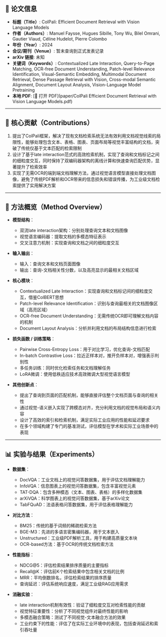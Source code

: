 ## 📘 论文信息

- **标题（Title）**: ColPali: Efficient Document Retrieval with Vision Language Models
- **作者（Authors）**: Manuel Faysse, Hugues Sibille, Tony Wu, Bilel Omrani, Gautier Viaud, Céline Hudelot, Pierre Colombo
- **年份（Year）**: 2024
- **会议/期刊（Venue）**: 暂未查询到正式发表记录
- **arXiv 链接**: 未知
- **关键词（Keywords）**: Contextualized Late Interaction, Query-to-Page Matching, OCR-free Document Understanding, Patch-level Relevance Identification, Visual-Semantic Embedding, Multimodal Document Retrieval, Dense Passage Retrieval with Vision, Cross-modal Semantic Alignment, Document Layout Analysis, Vision-Language Model Pretraining
- **本地 PDF**: [📂 打开 PDF](paper/ColPali Efficient Document Retrieval with Vision Language Models.pdf)

---

## 🎯 核心贡献（Contributions）

1. 提出了ColPali框架，解决了现有文档检索系统无法有效利用文档视觉线索的局限性，能够处理包含文本、表格、图表、页面布局等视觉丰富结构的文档，突破了传统仅基于文本匹配的检索限制 
2. 设计了基于late interaction范式的高效检索机制，实现了查询和文档标记之间的细粒度交互，同时保持了双编码器架构的离线计算和快速查询匹配优势，显著提升了检索效率 
3. 实现了无需OCR的端到端文档理解方法，通过视觉语言模型直接处理文档图像，避免了传统PDF解析和OCR带来的信息损失和错误传播，为工业级文档检索提供了实用解决方案 

---

## 🧠 方法概览（Method Overview）

- **模型结构**：
  - 双流late interaction架构：分别处理查询文本和文档图像
  - 视觉语言编码器：提取文档的多模态特征表示
  - 交叉注意力机制：实现查询和文档之间的细粒度交互

- **输入输出**：
  - 输入：查询文本和文档页面图像
  - 输出：查询-文档相关性分数，以及高亮显示的最相关文档区域

- **核心模块**：
  - Contextualized Late Interaction：实现查询和文档标记间的细粒度交互，借鉴ColBERT思想 
  - Patch-level Relevance Identification：识别与查询最相关的文档图像区域（高亮区域）
  - OCR-free Document Understanding：无需传统OCR即可理解文档内容的机制
  - Document Layout Analysis：分析并利用文档的布局结构信息进行检索

- **损失函数 / 训练策略**：
  - Pairwise Cross-Entropy Loss：用于对比学习，优化查询-文档匹配 
  - In-batch Contrastive Loss：拉近正样本对，推开负样本对，增强表示判别性
  - 多任务训练：同时优化检索任务和文档理解任务
  - LoRA微调：使用低秩适应技术高效微调大型视觉语言模型 

- **其他创新点**：
  - 提出了查询到页面的匹配机制，能够直接评估整个文档页面与查询的相关性
  - 通过视觉-语义嵌入实现了跨模态对齐，充分利用文档的视觉布局和语义内容
  - 设计了高效的索引和检索机制，满足实际工业应用的性能和延迟要求
  - 在多个领域构建了专门的基准测试，评估模型在学术和实际工业场景中的表现

---

## 📊 实验与结果（Experiments）

- **数据集**：
  - DocVQA：工业文档上的视觉问答数据集，用于评估文档理解能力
  - InfoVQA：信息图表上的视觉问答数据集，包含丰富视觉元素 
  - TAT-DQA：包含多种模态（文本、图表、表格）的多样化数据集
  - arXiVQA：科学图表上的视觉问答数据集，基于arXiv论文 
  - TabFQuAD：法语表格问答数据集，用于评估表格理解能力

- **对比方法**：
  - BM25：传统的基于词频的稀疏检索方法
  - BGE-M3：先进的多语言密集编码器，用于文本嵌入
  - Unstructured：工业级PDF解析工具，用于构建高质量文本块
  - OCR-based方法：基于OCR的传统文档检索方法

- **性能指标**：
  - NDCG@5：评估检索结果排序质量的主要指标
  - Recall@K：评估前K个检索结果中包含相关文档的比例
  - MRR：平均倒数排名，评估检索结果的排序质量
  - 查询延迟：评估系统响应速度，满足工业级RAG应用需求

- **消融实验**：
  - late interaction机制有效性：验证了细粒度交互对检索性能的贡献
  - 视觉特征重要性：分析了不同视觉组件对最终性能的影响
  - 多模态融合策略：测试了不同视觉-文本融合方法的效果
  - 工业约束下的性能：评估了在实际工业环境中的表现，包括查询延迟和索引吞吐量 